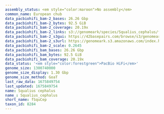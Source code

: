 ```yaml
---
assembly_status: <em style="color:maroon">No assembly</em>
common_name: European chub
data_pacbiohifi_bam-2_bases: 26.26 Gbp
data_pacbiohifi_bam-2_bytes: 92.5 GiB
data_pacbiohifi_bam-2_coverage: 20.19x
data_pacbiohifi_bam-2_links: s3://genomeark/species/Squalius_cephalus/fSquCep2/genomic_data/pacbio_hifi/<br>
data_pacbiohifi_bam-2_s3gui: https://42basepairs.com/browse/s3/genomeark/species/Squalius_cephalus/fSquCep2/genomic_data/pacbio_hifi/
data_pacbiohifi_bam-2_s3url: https://genomeark.s3.amazonaws.com/index.html?prefix=species/Squalius_cephalus/fSquCep2/genomic_data/pacbio_hifi/
data_pacbiohifi_bam-2_scale: 0.2645
data_pacbiohifi_bam_bases: 26.26 Gbp
data_pacbiohifi_bam_bytes: 92.5 GiB
data_pacbiohifi_bam_coverage: 20.19x
data_status: '<em style="color:forestgreen">PacBio HiFi</em>'
genome_size: 1300740000
genome_size_display: 1.30 Gbp
genome_size_method: GoaT
last_raw_data: 1675849754
last_updated: 1675849754
name: Squalius cephalus
name_: Squalius_cephalus
short_name: fSquCep
taxon_id: 8284
---
```


